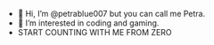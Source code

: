 - 👋 Hi, I’m @petrablue007 but you can call me Petra. 
- 👀 I’m interested in coding and gaming.
- START COUNTING WITH ME FROM ZERO 
  



<!---
petrablue007/petrablue007 is a ✨ special ✨ repository because its `README.md` (this file) appears on your GitHub profile.
You can click the Preview link to take a look at your changes.
--->
